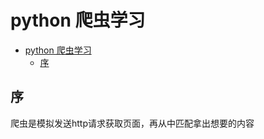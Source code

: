 <!--
author: jimmy
head:
date: 2017-12-01
title: python日志
tags: python 日志
images: http://pingodata.qiniudn.com/cube2.jpg
category: python
status: publish
summary: python日志
-->

# python 爬虫学习

<!-- @import "[TOC]" {cmd="toc" depthFrom=1 depthTo=6 orderedList=0} -->
<!-- code_chunk_output -->

* [python 爬虫学习](#python-爬虫学习)
	* [序](#序)

<!-- /code_chunk_output -->
## 序
爬虫是模拟发送http请求获取页面，再从中匹配拿出想要的内容
